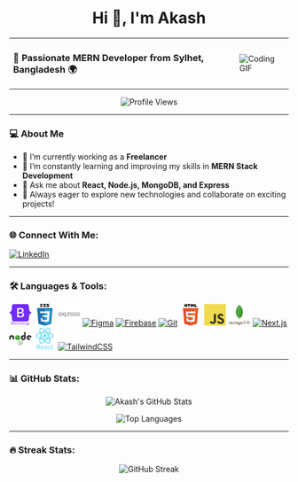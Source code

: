 <h1 align="center">Hi 👋, I'm Akash</h1>
<p >
  <table>
  <tr>
    <td>
      <h3>🚀 Passionate MERN Developer from Sylhet, Bangladesh 🌍</h3>
    </td>
    <td>
      <img src="https://media.giphy.com/media/u2pmTWUi0MXjyrMaVj/giphy.gif" alt="Coding GIF" width="300px" />
    </td>
  </tr>
</table>

</p>



<p align="center">
  <img src="https://komarev.com/ghpvc/?username=royakash2&label=Profile%20views&color=0e75b6&style=flat" alt="Profile Views" />
</p>

---

### 💻 About Me
- 🔭 I’m currently working as a **Freelancer**
- 🌱 I’m constantly learning and improving my skills in **MERN Stack Development**
- 💬 Ask me about **React, Node.js, MongoDB, and Express**
- 🌟 Always eager to explore new technologies and collaborate on exciting projects!

---

### 🌐 Connect With Me:
<p align="left">
  <a href="https://linkedin.com/in/akash-roy-0b28442b2" target="_blank">
    <img src="https://img.shields.io/badge/LinkedIn-0077B5?style=for-the-badge&logo=linkedin&logoColor=white" alt="LinkedIn" />
  </a>
</p>

---

### 🛠️ Languages & Tools:
<p align="left">
  <a href="https://getbootstrap.com" target="_blank"><img src="https://raw.githubusercontent.com/devicons/devicon/master/icons/bootstrap/bootstrap-plain-wordmark.svg" alt="Bootstrap" width="40" height="40"/></a>
  <a href="https://www.w3schools.com/css/" target="_blank"><img src="https://raw.githubusercontent.com/devicons/devicon/master/icons/css3/css3-original-wordmark.svg" alt="CSS3" width="40" height="40"/></a>
  <a href="https://expressjs.com" target="_blank"><img src="https://raw.githubusercontent.com/devicons/devicon/master/icons/express/express-original-wordmark.svg" alt="Express" width="40" height="40"/></a>
  <a href="https://www.figma.com/" target="_blank"><img src="https://www.vectorlogo.zone/logos/figma/figma-icon.svg" alt="Figma" width="40" height="40"/></a>
  <a href="https://firebase.google.com/" target="_blank"><img src="https://www.vectorlogo.zone/logos/firebase/firebase-icon.svg" alt="Firebase" width="40" height="40"/></a>
  <a href="https://git-scm.com/" target="_blank"><img src="https://www.vectorlogo.zone/logos/git-scm/git-scm-icon.svg" alt="Git" width="40" height="40"/></a>
  <a href="https://www.w3.org/html/" target="_blank"><img src="https://raw.githubusercontent.com/devicons/devicon/master/icons/html5/html5-original-wordmark.svg" alt="HTML5" width="40" height="40"/></a>
  <a href="https://developer.mozilla.org/en-US/docs/Web/JavaScript" target="_blank"><img src="https://raw.githubusercontent.com/devicons/devicon/master/icons/javascript/javascript-original.svg" alt="JavaScript" width="40" height="40"/></a>
  <a href="https://www.mongodb.com/" target="_blank"><img src="https://raw.githubusercontent.com/devicons/devicon/master/icons/mongodb/mongodb-original-wordmark.svg" alt="MongoDB" width="40" height="40"/></a>
  <a href="https://nextjs.org/" target="_blank"><img src="https://cdn.worldvectorlogo.com/logos/nextjs-2.svg" alt="Next.js" width="40" height="40"/></a>
  <a href="https://nodejs.org" target="_blank"><img src="https://raw.githubusercontent.com/devicons/devicon/master/icons/nodejs/nodejs-original-wordmark.svg" alt="Node.js" width="40" height="40"/></a>
  <a href="https://reactjs.org/" target="_blank"><img src="https://raw.githubusercontent.com/devicons/devicon/master/icons/react/react-original-wordmark.svg" alt="React" width="40" height="40"/></a>
  <a href="https://tailwindcss.com/" target="_blank"><img src="https://www.vectorlogo.zone/logos/tailwindcss/tailwindcss-icon.svg" alt="TailwindCSS" width="40" height="40"/></a>
</p>

---

### 📊 GitHub Stats:
<p align="center">
  <img src="https://github-readme-stats.vercel.app/api?username=royakash2&show_icons=true&locale=en&theme=radical" alt="Akash's GitHub Stats" />
</p>

<p align="center">
  <img src="https://github-readme-stats.vercel.app/api/top-langs?username=royakash2&show_icons=true&locale=en&layout=compact&theme=radical" alt="Top Languages" />
</p>

---

### 🔥 Streak Stats:
<p align="center">
  <img src="https://github-readme-streak-stats.herokuapp.com/?user=royakash2&theme=radical" alt="GitHub Streak" />
</p>
